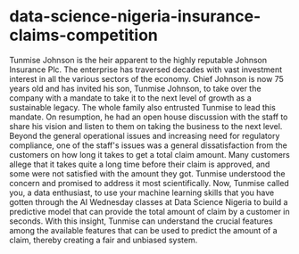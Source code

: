 # data-science-nigeria-insurance-claims-competition
Tunmise Johnson is the heir apparent to the highly reputable Johnson Insurance Plc. The enterprise has traversed decades with vast investment interest in all the various sectors of the economy. Chief Johnson is now 75 years old and has invited his son, Tunmise Johnson, to take over the company with a mandate to take it to the next level of growth as a sustainable legacy. The whole family also entrusted Tunmise to lead this mandate. On resumption, he had an open house discussion with the staff to share his vision and listen to them on taking the business to the next level. Beyond the general operational issues and increasing need for regulatory compliance, one of the staff's issues was a general dissatisfaction from the customers on how long it takes to get a total claim amount. Many customers allege that it takes quite a long time before their claim is approved, and some were not satisfied with the amount they got. Tunmise understood the concern and promised to address it most scientifically. Now, Tunmise called you, a data enthusiast, to use your machine learning skills that you have gotten through the AI Wednesday classes at Data Science Nigeria to build a predictive model that can provide the total amount of claim by a customer in seconds. With this insight, Tunmise can understand the crucial features among the available features that can be used to predict the amount of a claim, thereby creating a fair and unbiased system.
